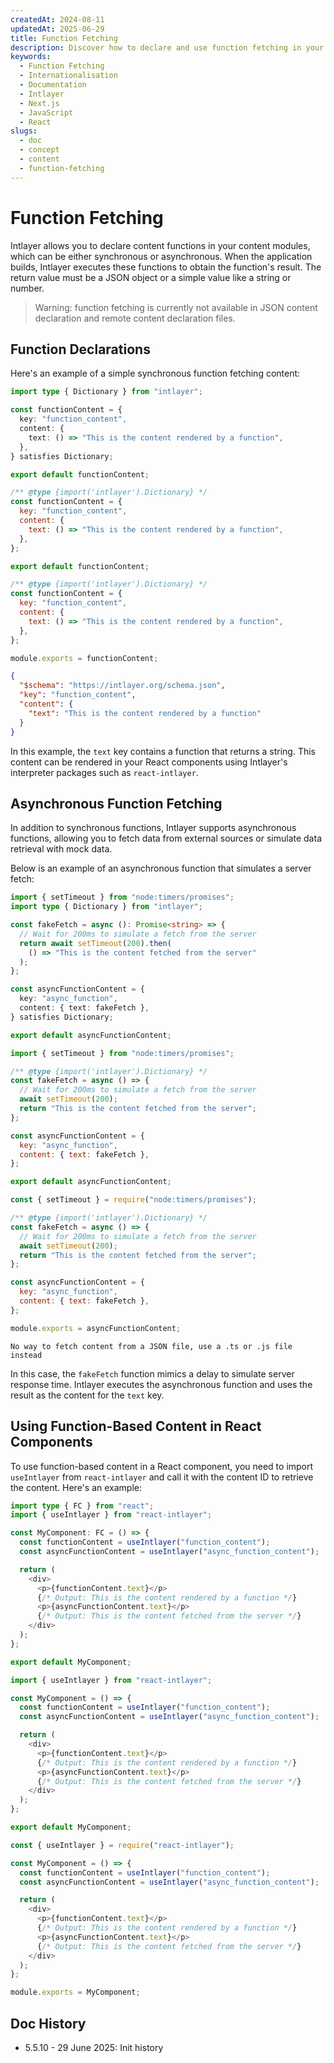 ```yaml
---
createdAt: 2024-08-11
updatedAt: 2025-06-29
title: Function Fetching
description: Discover how to declare and use function fetching in your multilingual website. Follow the steps in this online documentation to set up your project in a few minutes.
keywords:
  - Function Fetching
  - Internationalisation
  - Documentation
  - Intlayer
  - Next.js
  - JavaScript
  - React
slugs:
  - doc
  - concept
  - content
  - function-fetching
---
```


# Function Fetching

Intlayer allows you to declare content functions in your content modules, which can be either synchronous or asynchronous. When the application builds, Intlayer executes these functions to obtain the function's result. The return value must be a JSON object or a simple value like a string or number.

> Warning: function fetching is currently not available in JSON content declaration and remote content declaration files.

## Function Declarations

Here's an example of a simple synchronous function fetching content:

```typescript fileName="**/*.content.ts" contentDeclarationFormat="typescript"
import type { Dictionary } from "intlayer";

const functionContent = {
  key: "function_content",
  content: {
    text: () => "This is the content rendered by a function",
  },
} satisfies Dictionary;

export default functionContent;
```

```javascript fileName="**/*.content.mjs" contentDeclarationFormat="esm"
/** @type {import('intlayer').Dictionary} */
const functionContent = {
  key: "function_content",
  content: {
    text: () => "This is the content rendered by a function",
  },
};

export default functionContent;
```

```javascript fileName="**/*.content.cjs" contentDeclarationFormat="commonjs"
/** @type {import('intlayer').Dictionary} */
const functionContent = {
  key: "function_content",
  content: {
    text: () => "This is the content rendered by a function",
  },
};

module.exports = functionContent;
```

```json fileName="**/*.content.json" contentDeclarationFormat="json"
{
  "$schema": "https://intlayer.org/schema.json",
  "key": "function_content",
  "content": {
    "text": "This is the content rendered by a function"
  }
}
```

In this example, the `text` key contains a function that returns a string. This content can be rendered in your React components using Intlayer's interpreter packages such as `react-intlayer`.

## Asynchronous Function Fetching

In addition to synchronous functions, Intlayer supports asynchronous functions, allowing you to fetch data from external sources or simulate data retrieval with mock data.

Below is an example of an asynchronous function that simulates a server fetch:

```typescript fileName="**/*.content.ts" contentDeclarationFormat="typescript"
import { setTimeout } from "node:timers/promises";
import type { Dictionary } from "intlayer";

const fakeFetch = async (): Promise<string> => {
  // Wait for 200ms to simulate a fetch from the server
  return await setTimeout(200).then(
    () => "This is the content fetched from the server"
  );
};

const asyncFunctionContent = {
  key: "async_function",
  content: { text: fakeFetch },
} satisfies Dictionary;

export default asyncFunctionContent;
```

```javascript fileName="**/*.content.mjs" contentDeclarationFormat="esm"
import { setTimeout } from "node:timers/promises";

/** @type {import('intlayer').Dictionary} */
const fakeFetch = async () => {
  // Wait for 200ms to simulate a fetch from the server
  await setTimeout(200);
  return "This is the content fetched from the server";
};

const asyncFunctionContent = {
  key: "async_function",
  content: { text: fakeFetch },
};

export default asyncFunctionContent;
```

```javascript fileName="**/*.content.cjs" contentDeclarationFormat="commonjs"
const { setTimeout } = require("node:timers/promises");

/** @type {import('intlayer').Dictionary} */
const fakeFetch = async () => {
  // Wait for 200ms to simulate a fetch from the server
  await setTimeout(200);
  return "This is the content fetched from the server";
};

const asyncFunctionContent = {
  key: "async_function",
  content: { text: fakeFetch },
};

module.exports = asyncFunctionContent;
```

```plaintext fileName="**/*.content.json" contentDeclarationFormat="json"
No way to fetch content from a JSON file, use a .ts or .js file instead
```

In this case, the `fakeFetch` function mimics a delay to simulate server response time. Intlayer executes the asynchronous function and uses the result as the content for the `text` key.

## Using Function-Based Content in React Components

To use function-based content in a React component, you need to import `useIntlayer` from `react-intlayer` and call it with the content ID to retrieve the content. Here's an example:

```typescript fileName="**/*.jsx" codeFormat="typescript"
import type { FC } from "react";
import { useIntlayer } from "react-intlayer";

const MyComponent: FC = () => {
  const functionContent = useIntlayer("function_content");
  const asyncFunctionContent = useIntlayer("async_function_content");

  return (
    <div>
      <p>{functionContent.text}</p>
      {/* Output: This is the content rendered by a function */}
      <p>{asyncFunctionContent.text}</p>
      {/* Output: This is the content fetched from the server */}
    </div>
  );
};

export default MyComponent;
```

```javascript fileName="**/*.mjx" codeFormat="esm"
import { useIntlayer } from "react-intlayer";

const MyComponent = () => {
  const functionContent = useIntlayer("function_content");
  const asyncFunctionContent = useIntlayer("async_function_content");

  return (
    <div>
      <p>{functionContent.text}</p>
      {/* Output: This is the content rendered by a function */}
      <p>{asyncFunctionContent.text}</p>
      {/* Output: This is the content fetched from the server */}
    </div>
  );
};

export default MyComponent;
```

```javascript fileName="**/*.cjs" codeFormat="commonjs"
const { useIntlayer } = require("react-intlayer");

const MyComponent = () => {
  const functionContent = useIntlayer("function_content");
  const asyncFunctionContent = useIntlayer("async_function_content");

  return (
    <div>
      <p>{functionContent.text}</p>
      {/* Output: This is the content rendered by a function */}
      <p>{asyncFunctionContent.text}</p>
      {/* Output: This is the content fetched from the server */}
    </div>
  );
};

module.exports = MyComponent;
```

## Doc History

- 5.5.10 - 29 June 2025: Init history
